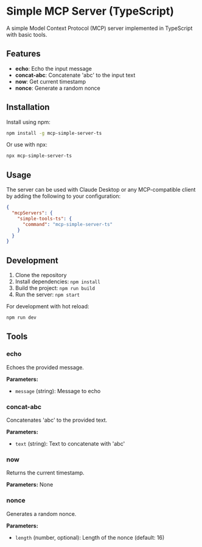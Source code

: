 # Simple MCP Server (TypeScript)

A simple Model Context Protocol (MCP) server implemented in TypeScript with basic tools.

## Features

- **echo**: Echo the input message
- **concat-abc**: Concatenate 'abc' to the input text
- **now**: Get current timestamp
- **nonce**: Generate a random nonce

## Installation

Install using npm:

```bash
npm install -g mcp-simple-server-ts
```

Or use with npx:

```bash
npx mcp-simple-server-ts
```

## Usage

The server can be used with Claude Desktop or any MCP-compatible client by adding the following to your configuration:

```json
{
  "mcpServers": {
    "simple-tools-ts": {
      "command": "mcp-simple-server-ts"
    }
  }
}
```

## Development

1. Clone the repository
2. Install dependencies: `npm install`
3. Build the project: `npm run build`
4. Run the server: `npm start`

For development with hot reload:
```bash
npm run dev
```

## Tools

### echo
Echoes the provided message.

**Parameters:**
- `message` (string): Message to echo

### concat-abc
Concatenates 'abc' to the provided text.

**Parameters:**
- `text` (string): Text to concatenate with 'abc'

### now
Returns the current timestamp.

**Parameters:** None

### nonce
Generates a random nonce.

**Parameters:**
- `length` (number, optional): Length of the nonce (default: 16)